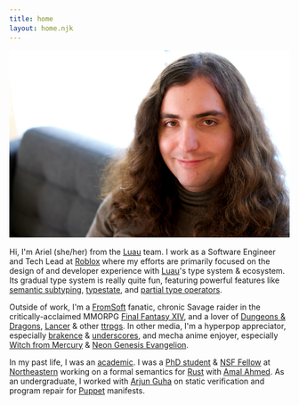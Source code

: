 ```yaml
---
title: home
layout: home.njk
---
```


[![A photo of Ariel!][aaron-img]][aaron-img-full]

Hi, I'm Ariel (she/her) from the [Luau](https://luau-lang.org) team. I work as a Software Engineer and Tech Lead
at [Roblox](https://www.roblox.com) where my efforts are primarily focused on the design of and
developer experience with [Luau](https://luau-lang.org)'s type system & ecosystem. Its gradual
type system is really quite fun, featuring powerful features like
[semantic subtyping](https://blog.roblox.com/2022/11/semantic-subtyping-luau/),
[typestate](https://en.wikipedia.org/wiki/Typestate_analysis), and [partial type operators](https://en.wikipedia.org/wiki/Type_family).

Outside of work, I'm a [FromSoft](https://www.fromsoftware.jp/ww/) fanatic, chronic Savage raider in the critically-acclaimed
MMORPG [Final Fantasy XIV](https://www.finalfantasyxiv.com/), and a lover of [Dungeons & Dragons](https://www.dndbeyond.com/),
[Lancer](https://massifpress.com/lancer) & other [ttrpgs](https://en.wikipedia.org/wiki/Tabletop_role-playing_game). In other media, I'm a hyperpop appreciator,
especially [brakence](https://www.brakence.com/) & [underscores](https://underscores.bandcamp.com/), and mecha anime enjoyer, especially [Witch from Mercury](https://myanimelist.net/anime/49828/Kidou_Senshi_Gundam__Suisei_no_Majo) & [Neon Genesis Evangelion](https://myanimelist.net/anime/30/Neon_Genesis_Evangelion).

In my past life, I was an [academic](https://www.nature.com/articles/d41586-025-01083-2). I was
a [PhD student](https://scholar.google.com/citations?user=AKe9iAQAAAAJ) & [NSF Fellow](https://nsfgrfp.org) at [Northeastern](https://www.khoury.northeastern.edu/) working on a
formal semantics for [Rust](https://www.rust-lang.org) with [Amal Ahmed](https://www.ccs.neu.edu/home/amal/). As an
undergraduate, I worked with [Arjun Guha](https://ccs.neu.edu/~arjunguha/main/home/) on static verification and
program repair for [Puppet](https://puppet.com/) manifests.

[aaron-img]: ./images/aaron.jpg
[aaron-img-full]: ./images/aaron-full.jpg
